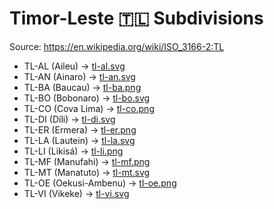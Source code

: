 # Timor-Leste 🇹🇱 Subdivisions

Source: https://en.wikipedia.org/wiki/ISO_3166-2:TL

* TL-AL (Aileu) -> [tl-al.svg](https://github.com/amckenna41/iso3166-flag-icons/blob/main/iso3166-2-icons/TL/tl-al.svg)
* TL-AN (Ainaro) -> [tl-an.svg](https://github.com/amckenna41/iso3166-flag-icons/blob/main/iso3166-2-icons/TL/tl-an.svg)
* TL-BA (Baucau) -> [tl-ba.png](https://github.com/amckenna41/iso3166-flag-icons/blob/main/iso3166-2-icons/TL/tl-ba.png)
* TL-BO (Bobonaro) -> [tl-bo.svg](https://github.com/amckenna41/iso3166-flag-icons/blob/main/iso3166-2-icons/TL/tl-bo.svg)
* TL-CO (Cova Lima) -> [tl-co.png](https://github.com/amckenna41/iso3166-flag-icons/blob/main/iso3166-2-icons/TL/tl-co.png)
* TL-DI (Díli) -> [tl-di.svg](https://github.com/amckenna41/iso3166-flag-icons/blob/main/iso3166-2-icons/TL/tl-di.svg)
* TL-ER (Ermera) -> [tl-er.png](https://github.com/amckenna41/iso3166-flag-icons/blob/main/iso3166-2-icons/TL/tl-er.png)
* TL-LA (Lautein) -> [tl-la.svg](https://github.com/amckenna41/iso3166-flag-icons/blob/main/iso3166-2-icons/TL/tl-la.svg)
* TL-LI (Likisá) -> [tl-li.png](https://github.com/amckenna41/iso3166-flag-icons/blob/main/iso3166-2-icons/TL/tl-li.png)
* TL-MF (Manufahi) -> [tl-mf.png](https://github.com/amckenna41/iso3166-flag-icons/blob/main/iso3166-2-icons/TL/tl-mf.png)
* TL-MT (Manatuto) -> [tl-mt.svg](https://github.com/amckenna41/iso3166-flag-icons/blob/main/iso3166-2-icons/TL/tl-mt.svg)
* TL-OE (Oekusi-Ambenu) -> [tl-oe.png](https://github.com/amckenna41/iso3166-flag-icons/blob/main/iso3166-2-icons/TL/tl-oe.png)
* TL-VI (Vikeke) -> [tl-vi.svg](https://github.com/amckenna41/iso3166-flag-icons/blob/main/iso3166-2-icons/TL/tl-vi.svg)
